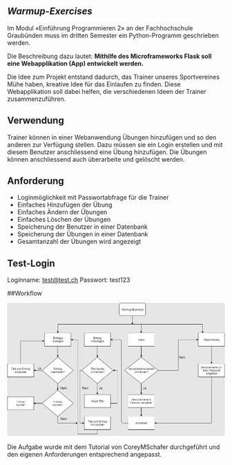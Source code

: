 ## *Warmup-Exercises*

Im Modul «Einführung Programmieren 2» an der Fachhochschule Graubünden muss im dritten Semester ein Python-Programm geschrieben werden.

Die Beschreibung dazu lautet:
**Mithilfe des Microframeworks Flask soll eine Webapplikation (App) entwickelt werden.**

Die Idee zum Projekt entstand dadurch, das Trainer unseres Sportvereines Mühe haben, kreative Idee für das Einlaufen zu finden. Diese Webapplikation soll dabei helfen, die verschiedenen Ideen der Trainer zusammenzuführen.

## Verwendung

Trainer können in einer Webanwendung Übungen hinzufügen und so den anderen zur Verfügung stellen. Dazu müssen sie ein Login erstellen und mit diesem Benutzer anschliessend eine Übung hinzufügen. Die Übungen können anschliessend auch überarbeite und gelöscht werden.

## Anforderung

- Loginmöglichkeit mit Passwortabfrage für die Trainer
- Einfaches Hinzufügen der Übung
- Einfaches Ändern der Übungen
- Einfaches Löschen der Übungen
- Speicherung der Benutzer in einer Datenbank
- Speicherung der Übungen in einer Datenbank
- Gesamtanzahl der Übungen wird angezeigt

## Test-Login

Loginname: test@test.ch
Passwort: test123

##Workflow

![](workflow.jpg)

Die Aufgabe wurde mit dem Tutorial von CoreyMSchafer durchgeführt und den eigenen Anforderungen entsprechend angepasst.